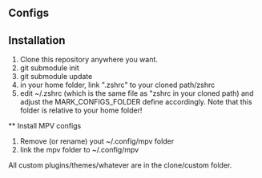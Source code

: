 ## Configs

## Installation
1. Clone this repository anywhere you want.
2. git submodule init
3. git submodule update
4. in your home folder, link ".zshrc" to your cloned path/zshrc
5. edit ~/.zshrc (which is the same file as "zshrc in your cloned path) and adjust the MARK_CONFIGS_FOLDER define accordingly. Note that this folder is relative to your home 
folder!

** Install MPV configs
1. Remove (or rename) yout ~/.config/mpv folder
2. link the mpv folder to ~/.config/mpv

All custom plugins/themes/whatever are in the clone/custom folder.
